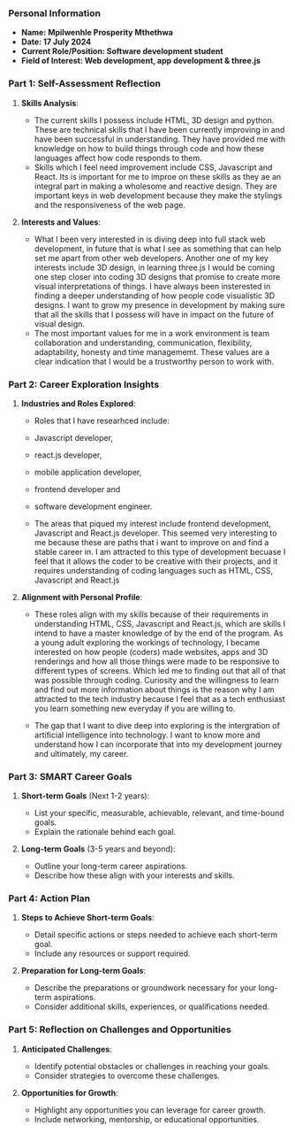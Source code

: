 ### Personal Information

- **Name: Mpilwenhle Prosperity Mthethwa**
- **Date: 17 July 2024**
- **Current Role/Position: Software development student**
- **Field of Interest: Web development, app development & three.js**

### Part 1: Self-Assessment Reflection

1. **Skills Analysis**:
    
    - The current skills I possess include HTML, 3D design and python. These are technical skills that I have been currently improving in and have been successful in understanding. They have provided me with knowledge on how to build things through code and how these languages affect how code responds to them. 
    - Skills which I feel need improvement include CSS, Javascript and React. Its is important for me to improe on these skills as they ae an integral part in making a wholesome and reactive design. They are important keys in web development because they make the stylings and the responsiveness of the web page. 

2. **Interests and Values**:
    
    - What I been very interested in is diving deep into full stack web development, in future that is what I see as something that can help set me apart from other web developers. Another one of my key interests include 3D design, in learning three.js I would be coming one step closer into coding 3D designs that promise to create more visual interpretations of things. I have always been insterested in finding a deeper understanding of how people code visualistic 3D designs. I want to grow my presence in development by making sure that all the skills that I possess will have in impact on the future of visual design. 
    - The most important values for me in a work environment is team collaboration and understanding, communication, flexibility, adaptability, honesty and time managememt. These values are a clear indication that I would be a trustworthy person to work with. 

### Part 2: Career Exploration Insights

1. **Industries and Roles Explored**:
    
    - Roles that I have researhced include: 
    - Javascript developer, 
    - react.js developer, 
    - mobile application developer, 
    - frontend developer and 
    - software development engineer. 

    - The areas that piqued my interest include frontend development, Javascript and React.js  developer. This seemed very interesting to me because these are paths that i want to improve on and find a stable career in. I am attracted to this type of development becuase I feel that it allows the coder to be creative with their projects, and it requires understanding of coding languages such as HTML, CSS, Javascript and React.js

2. **Alignment with Personal Profile**:
    
    - These roles align with my skills because of their requirements in understanding HTML, CSS, Javascript and React.js, which are skills I intend to have a master knowledge of by the end of the program. As a young adult exploring the workings of technology, I became interested on how people (coders) made websites, apps and 3D renderings and how all those things were made to be responsive to different types of screens. Which led me to finding out that all of that was possible through coding. Curiosity and the willingness to learn and find out more information about things is the reason why I am attracted to the tech industry because I feel that as a tech enthusiast you learn something new everyday if you are willing to. 

    - The gap that I want to dive deep into exploring is the intergration of artificial intelligence into technology. I want to know more and understand how I can incorporate that into my development journey and ultimately, my career.

### Part 3: SMART Career Goals

1. **Short-term Goals** (Next 1-2 years):
    
    - List your specific, measurable, achievable, relevant, and time-bound goals.
    - Explain the rationale behind each goal.
2. **Long-term Goals** (3-5 years and beyond):
    
    - Outline your long-term career aspirations.
    - Describe how these align with your interests and skills.

### Part 4: Action Plan

1. **Steps to Achieve Short-term Goals**:
    
    - Detail specific actions or steps needed to achieve each short-term goal.
    - Include any resources or support required.
2. **Preparation for Long-term Goals**:
    
    - Describe the preparations or groundwork necessary for your long-term aspirations.
    - Consider additional skills, experiences, or qualifications needed.

### Part 5: Reflection on Challenges and Opportunities

1. **Anticipated Challenges**:
    
    - Identify potential obstacles or challenges in reaching your goals.
    - Consider strategies to overcome these challenges.
2. **Opportunities for Growth**:
    
    - Highlight any opportunities you can leverage for career growth.
    - Include networking, mentorship, or educational opportunities.


